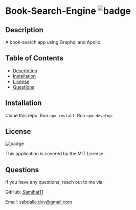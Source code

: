 # Book-Search-Engine ![badge](https://img.shields.io/badge/MIT-license-blue)

## Description

A book-search app using Graphql and Apollo.

## Table of Contents

- [Description](#description)
- [Installation](#installation)
- [License](#license)
- [Questions](#questions)

## Installation

Clone this repo.
Run `npm install`.
Run `npm develop`.

## License

![badge](https://img.shields.io/badge/MIT-license-blue)

This application is covered by the MIT License.

## Questions

If you have any questions, reach out to me via:

GitHub: [Samihat11](https://github.com/Samihat11)

Email: [sabdalla.dev@gmail.com](mailto:sabdalla.dev@gmail.com)
